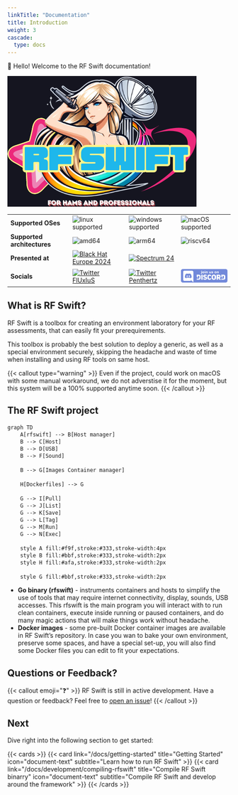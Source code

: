 ```yaml
---
linkTitle: "Documentation"
title: Introduction
weight: 3
cascade:
  type: docs
---
```


👋 Hello! Welcome to the RF Swift documentation!

![landscape](https://github.com/PentHertz/RF-Swift-docs/blob/main/.assets/logo.png?raw=true)

<div align="center">
  <table>
    <tr>
      <td><strong>Supported OSes</strong></td>
      <td><img alt="linux supported" src="https://img.shields.io/badge/linux-supported-success"></td>
      <td><img alt="windows supported" src="https://img.shields.io/badge/windows-supported-success"></td>
      <td><img alt="macOS supported" src="https://img.shields.io/badge/macos-supported-success"></td>
    </tr>
    <tr>
      <td><strong>Supported architectures</strong></td>
      <td><img alt="amd64" src="https://img.shields.io/badge/amd64%20(x86__64)-supported-success"></td>
      <td><img alt="arm64" src="https://img.shields.io/badge/arm64%20(aarch64)-supported-success"></td>
      <td><img alt="riscv64" src="https://img.shields.io/badge/riscv64%20-supported-success"></td>
    </tr>
    <tr>
      <td><strong>Presented at</strong></td>
      <td><a target="_blank" rel="noopener noreferrer" href="https://www.blackhat.com/eu-24/arsenal/schedule/index.html#rf-swift-a-swifty-toolbox-for-all-wireless-assessments-41157" title="Schedule">
       <img alt="Black Hat Europe 2024" src="https://img.shields.io/badge/Black%20Hat%20Arsenal-Europe%202024-blueviolet">
      </a></td>
      <td>
        <a target="_blank" rel="noopener noreferrer" href="https://spectrum-conference.org/24/schedule" title="Schedule">
       <img alt="Spectrum 24" src="https://img.shields.io/badge/Spectrum-2024-yellow">
      </a>
      </td>
    </tr>
    <tr>
      <td><strong>Socials</strong></td>
      <td><a target="_blank" rel="noopener noreferrer" href="https://x.com/intent/follow?screen_name=FlUxIuS" title="Follow"><img src="https://img.shields.io/twitter/follow/_nwodtuhs?label=FlUxIuS&style=social" alt="Twitter FlUxIuS"></a></td>
      <td><a target="_blank" rel="noopener noreferrer" href="https://x.com/intent/follow?screen_name=Penthertz" title="Follow"><img src="https://img.shields.io/twitter/follow/_nwodtuhs?label=Penthertz&style=social" alt="Twitter Penthertz"></a></td>
      <td>
        <a target="_blank" rel="noopener noreferrer" href="https://discord.gg/NS3HayKrpA" title="Join us on Discord"><img src="https://github.com/PentHertz/RF-Swift-docs/blob/main/.assets/discord_join_us.png?raw=true" width="150" alt="Join us on Discord"></a>
      </td>
    </tr>
  </table>
</div>

## What is RF Swift?

RF Swift is a toolbox for creating an environment laboratory for your RF assessments, that can easily fit your prerequirements.

This toolbox is probably the best solution to deploy a generic, as well as a special environment securely, skipping the headache and waste of time when installing and using RF tools on same host.

{{< callout type="warning" >}}
  Even if the project, could work on macOS with some manual workaround, we do not adverstise it for the moment, but this system will be a 100% supported anytime soon.
{{< /callout >}}


## The RF Swift project

```mermaid
graph TD
    A[rfswift] --> B[Host manager]
    B --> C[Host]
    B --> D[USB]
    B --> F[Sound]

    B --> G[Images Container manager]

    H[Dockerfiles] --> G

    G --> I[Pull]
    G --> J[List]
    G --> K[Save]
    G --> L[Tag]
    G --> M[Run]
    G --> N[Exec]
    
    style A fill:#f9f,stroke:#333,stroke-width:4px
    style B fill:#bbf,stroke:#333,stroke-width:2px
    style H fill:#afa,stroke:#333,stroke-width:2px

    style G fill:#bbf,stroke:#333,stroke-width:2px

```

- **Go binary (rfswift)** - instruments containers and hosts to simplify the use of tools that may require internet connectivity, display, sounds, USB accesses. This rfswift is the main program you will interact with to run clean containers, execute inside running or paused containers, and do many magic actions that will make things work without headache.
- **Docker images** - some pre-built Docker container images are available in RF Swift’s repository. In case you wan to bake your own environment, preserve some spaces, and have a special set-up, you will also find some Docker files you can edit to fit your expectations.

## Questions or Feedback?

{{< callout emoji="❓" >}}
  RF Swift is still in active development.
  Have a question or feedback? Feel free to [open an issue](https://github.com/PentHertz/RF-Swift/issues)!
{{< /callout >}}

## Next

Dive right into the following section to get started:

{{< cards >}}
  {{< card link="/docs/getting-started" title="Getting Started" icon="document-text" subtitle="Learn how to run RF Swift" >}}
  {{< card link="/docs/development/compiling-rfswift" title="Compile RF Swift binarry" icon="document-text" subtitle="Compile RF Swift and develop around the framework" >}}
{{< /cards >}}

